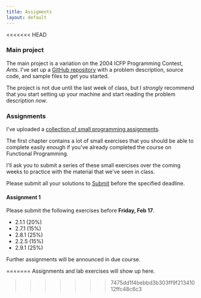 ```yaml
---
title: Assigments
layout: default
---
```


<<<<<<< HEAD
### Main project

The main project is a variation on the 2004 ICFP Programming Contest,
*Ants*. I've set up a
[GitHub repository](http://www.github.com/wouter-swierstra/ants) with
a problem description, source code, and sample files to get you
started.

The project is not due until the last week of class, but I *strongly*
recommend that you start setting up your machine and start reading the
problem description *now*.

### Assignments

I've uploaded a
[collection of small programming assignments](doc/assignments.pdf).

The first chapter contains a lot of small exercises that you should be
able to complete easily enough if you've already completed the course
on Functional Programming.

I'll ask you to submit a series of these small exercises over the
coming weeks to practice with the material that we've seen in class.

Please submit all your solutions to
[Submit](http://www.cs.uu.nl/docs/submit) before the specified
deadline.

#### Assignment 1

Please submit the following exercises before **Friday, Feb 17**.

* 2.1.1 (20%)
* 2.7.1 (15%)
* 2.8.1 (25%)
* 2.2.5 (15%)
* 2.9.1 (25%) 

Further assignments will be announced in due course.



=======
Assignments and lab exercises will show up here.
>>>>>>> 7475dd1f4bebbd3b303ff9f21341012ffc48c6c3
